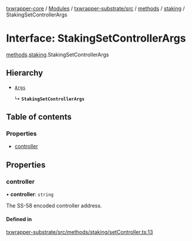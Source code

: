 [txwrapper-core](../README.md) / [Modules](../modules.md) / [txwrapper-substrate/src](../modules/txwrapper_substrate_src.md) / [methods](../modules/txwrapper_substrate_src.methods.md) / [staking](../modules/txwrapper_substrate_src.methods.staking.md) / StakingSetControllerArgs

# Interface: StakingSetControllerArgs

[methods](../modules/txwrapper_substrate_src.methods.md).[staking](../modules/txwrapper_substrate_src.methods.staking.md).StakingSetControllerArgs

## Hierarchy

- [`Args`](../modules/txwrapper_core_src.md#args)

  ↳ **`StakingSetControllerArgs`**

## Table of contents

### Properties

- [controller](txwrapper_substrate_src.methods.staking.StakingSetControllerArgs.md#controller)

## Properties

### controller

• **controller**: `string`

The SS-58 encoded controller address.

#### Defined in

[txwrapper-substrate/src/methods/staking/setController.ts:13](https://github.com/paritytech/txwrapper-core/blob/9387f90/packages/txwrapper-substrate/src/methods/staking/setController.ts#L13)

